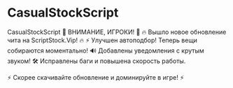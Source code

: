# CasualStockScript
CasualStockScript
🚨 ВНИМАНИЕ, ИГРОКИ! 🚨
🔥 Вышло новое обновление чита на ScriptStock.Vip! 🔥
⚡ Улучшен автоподбор! Теперь вещи собираются моментально!
🔊 Добавлены уведомления с крутым звуком!
🛠 Исправлены баги и повышена скорость работы.

⚡ Скорее скачивайте обновление и доминируйте в игре! ⚡
